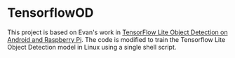 # TensorflowOD

This project is based on Evan's work in [TensorFlow Lite Object Detection on Android and Raspberry Pi](https://github.com/EdjeElectronics/TensorFlow-Lite-Object-Detection-on-Android-and-Raspberry-Pi). The code is modified to train the Tensorflow Lite Object Detection model in Linux using a single shell script. 
